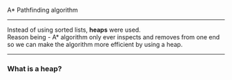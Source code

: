 A* Pathfinding algorithm
___

Instead of using sorted lists, <b>heaps</b> were used. \
Reason being - A* algorithm only ever inspects and removes from one end so we can make the algorithm more efficient by using a heap.
***
<h3>What is a heap?</h3>
